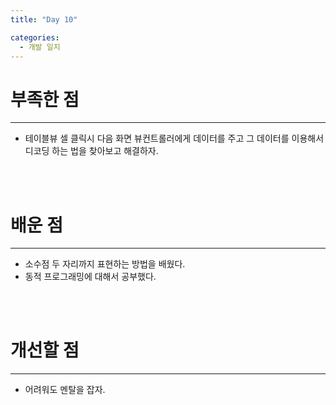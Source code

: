 ```yaml
---
title: "Day 10"

categories:
  - 개발 일지
---
```


# 부족한 점
***
- 테이블뷰 셀 클릭시 다음 화면 뷰컨트롤러에게 데이터를 주고 그 데이터를 이용해서 디코딩 하는 법을 찾아보고 해결하자.
<br>
<br>

# 배운 점
***
- 소수점 두 자리까지 표현하는 방법을 배웠다.
- 동적 프로그래밍에 대해서 공부했다.

<br>
<br>

# 개선할 점
***
- 어려워도 멘탈을 잡자.